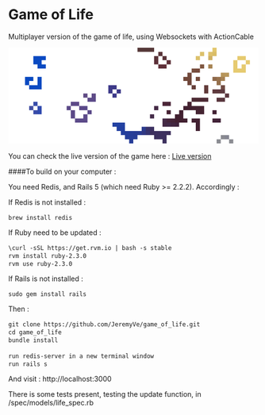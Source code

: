 # Game of Life
Multiplayer version of the game of life, using Websockets with ActionCable

<p align="center">
    <img src="game of life.png" />
</p>

You can check the live version of the game here :
<a href='http://young-refuge-98238.herokuapp.com/' target="_blank">Live version</a>


####To build on your computer : 


You need Redis, and Rails 5 (which need Ruby >= 2.2.2). Accordingly :


If Redis is not installed :
    
    brew install redis
    

If Ruby need to be updated : 
    
    \curl -sSL https://get.rvm.io | bash -s stable
    rvm install ruby-2.3.0
    rvm use ruby-2.3.0
    

If Rails is not installed :
    
    sudo gem install rails
    


Then :

    
    git clone https://github.com/JeremyVe/game_of_life.git
    cd game_of_life
    bundle install
      
    run redis-server in a new terminal window
    run rails s
    

And visit : http://localhost:3000
  
 
There is some tests present, testing the update function, in /spec/models/life_spec.rb
